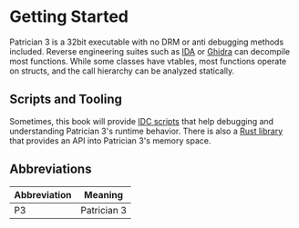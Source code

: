 # Getting Started
Patrician 3 is a 32bit executable with no DRM or anti debugging methods included.
Reverse engineering suites such as [IDA](https://hex-rays.com/ida-free/) or [Ghidra](https://ghidra-sre.org/) can decompile most functions.
While some classes have vtables, most functions operate on structs, and the call hierarchy can be analyzed statically.

## Scripts and Tooling
Sometimes, this book will provide [IDC scripts](https://www.hex-rays.com/products/ida/support/idadoc/157.shtml) that help debugging and understanding Patrician 3's runtime behavior.
There is also a [Rust library](https://github.com/P3Modding/p3-lib) that provides an API into Patrician 3's memory space.

## Abbreviations
| Abbreviation | Meaning     |
|--------------|-------------|
| P3           | Patrician 3 |
